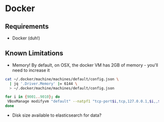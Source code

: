 # Docker

## Requirements
- Docker (duh!)

## Known Limitations
- Memory! By default, on OSX, the docker VM has 2GB of memory - you'll need to increase it

```sh
cat ~/.docker/machine/machines/default/config.json \
  | jq '.Driver.Memory' |= 6144 \
  > ~/.docker/machine/machines/default/config.json

for i in {9001..9010}; do
 VBoxManage modifyvm "default" --natpf1 "tcp-port$i,tcp,127.0.0.1,$i,,$i";
done
```

- Disk size available to elasticsearch for data?
